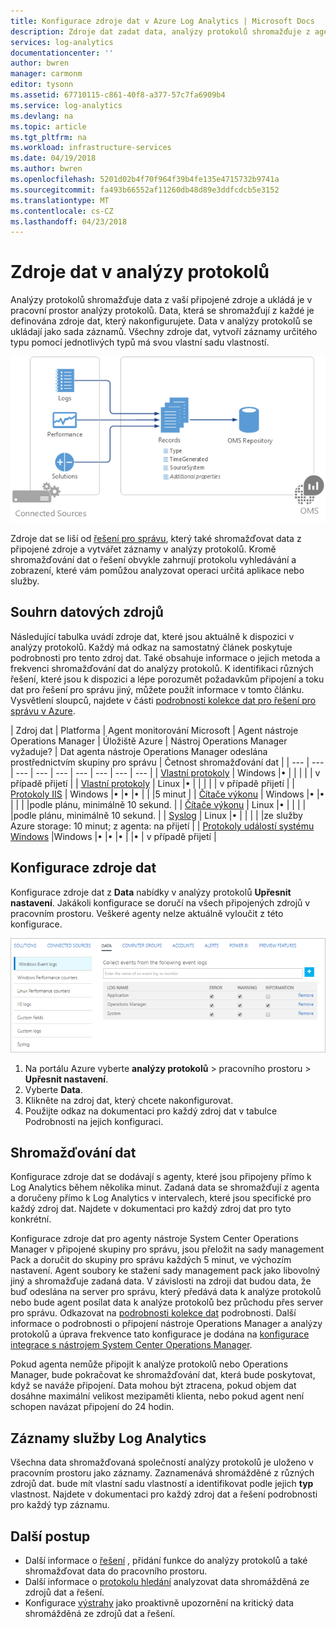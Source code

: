 ```yaml
---
title: Konfigurace zdroje dat v Azure Log Analytics | Microsoft Docs
description: Zdroje dat zadat data, analýzy protokolů shromažďuje z agentů a dalších připojené zdroje.  Tento článek popisuje základní informace o tom, jak analýzy protokolů používá zdroje dat, vysvětluje podrobnosti o tom, jak je nakonfigurovat a poskytuje k dispozici různé datové zdroje.
services: log-analytics
documentationcenter: ''
author: bwren
manager: carmonm
editor: tysonn
ms.assetid: 67710115-c861-40f8-a377-57c7fa6909b4
ms.service: log-analytics
ms.devlang: na
ms.topic: article
ms.tgt_pltfrm: na
ms.workload: infrastructure-services
ms.date: 04/19/2018
ms.author: bwren
ms.openlocfilehash: 5201d02b4f70f964f39b4fe135e4715732b9741a
ms.sourcegitcommit: fa493b66552af11260db48d89e3ddfcdcb5e3152
ms.translationtype: MT
ms.contentlocale: cs-CZ
ms.lasthandoff: 04/23/2018
---
```

# <a name="data-sources-in-log-analytics"></a>Zdroje dat v analýzy protokolů
Analýzy protokolů shromažďuje data z vaší připojené zdroje a ukládá je v pracovní prostor analýzy protokolů.  Data, která se shromažďují z každé je definována zdroje dat, který nakonfigurujete.  Data v analýzy protokolů se ukládají jako sada záznamů.  Všechny zdroje dat, vytvoří záznamy určitého typu pomocí jednotlivých typů má svou vlastní sadu vlastností.

![Přihlaste se shromažďování dat Analytics](./media/log-analytics-data-sources/overview.png)

Zdroje dat se liší od [řešení pro správu](log-analytics-add-solutions.md), který také shromažďovat data z připojené zdroje a vytvářet záznamy v analýzy protokolů.  Kromě shromažďování dat o řešení obvykle zahrnují protokolu vyhledávání a zobrazení, které vám pomůžou analyzovat operaci určitá aplikace nebo služby.


## <a name="summary-of-data-sources"></a>Souhrn datových zdrojů
Následující tabulka uvádí zdroje dat, které jsou aktuálně k dispozici v analýzy protokolů.  Každý má odkaz na samostatný článek poskytuje podrobnosti pro tento zdroj dat.   Také obsahuje informace o jejich metoda a frekvenci shromažďování dat do analýzy protokolů.  K identifikaci různých řešení, které jsou k dispozici a lépe porozumět požadavkům připojení a toku dat pro řešení pro správu jiný, můžete použít informace v tomto článku. Vysvětlení sloupců, najdete v části [podrobnosti kolekce dat pro řešení pro správu v Azure](../monitoring/monitoring-solutions-inventory.md).


| Zdroj dat | Platforma | Agent monitorování Microsoft | Agent nástroje Operations Manager | Úložiště Azure | Nástroj Operations Manager vyžaduje? | Dat agenta nástroje Operations Manager odeslána prostřednictvím skupiny pro správu | Četnost shromažďování dat |
| --- | --- | --- | --- | --- | --- | --- | --- | --- |
| [Vlastní protokoly](log-analytics-data-sources-custom-logs.md) | Windows |&#8226; |  | |  |  | v případě přijetí |
| [Vlastní protokoly](log-analytics-data-sources-custom-logs.md) | Linux   |&#8226; |  | |  |  | v případě přijetí |
| [Protokoly IIS](log-analytics-data-sources-iis-logs.md) | Windows |&#8226; |&#8226; |&#8226; |  |  |5 minut |
| [Čítače výkonu](log-analytics-data-sources-performance-counters.md) | Windows |&#8226; |&#8226; |  |  |  |podle plánu, minimálně 10 sekund. |
| [Čítače výkonu](log-analytics-data-sources-performance-counters.md) | Linux |&#8226; |  |  |  |  |podle plánu, minimálně 10 sekund. |
| [Syslog](log-analytics-data-sources-syslog.md) | Linux |&#8226; |  |  |  |  |ze služby Azure storage: 10 minut; z agenta: na přijetí |
| [Protokoly událostí systému Windows](log-analytics-data-sources-windows-events.md) |Windows |&#8226; |&#8226; |&#8226; |  |&#8226; | v případě přijetí |


## <a name="configuring-data-sources"></a>Konfigurace zdroje dat
Konfigurace zdroje dat z **Data** nabídky v analýzy protokolů **Upřesnit nastavení**.  Jakákoli konfigurace se doručí na všech připojených zdrojů v pracovním prostoru.  Veškeré agenty nelze aktuálně vyloučit z této konfigurace.

![Konfigurace události systému Windows](./media/log-analytics-data-sources/configure-events.png)

1. Na portálu Azure vyberte **analýzy protokolů** > pracovního prostoru > **Upřesnit nastavení**.
2. Vyberte **Data**.
3. Klikněte na zdroj dat, který chcete nakonfigurovat.
4. Použijte odkaz na dokumentaci pro každý zdroj dat v tabulce Podrobnosti na jejich konfiguraci.


## <a name="data-collection"></a>Shromažďování dat
Konfigurace zdroje dat se dodávají s agenty, které jsou připojeny přímo k Log Analytics během několika minut.  Zadaná data se shromažďují z agenta a doručeny přímo k Log Analytics v intervalech, které jsou specifické pro každý zdroj dat.  Najdete v dokumentaci pro každý zdroj dat pro tyto konkrétní.

Konfigurace zdroje dat pro agenty nástroje System Center Operations Manager v připojené skupiny pro správu, jsou přeložit na sady management Pack a doručit do skupiny pro správu každých 5 minut, ve výchozím nastavení.  Agent soubory ke stažení sady management pack jako libovolný jiný a shromažďuje zadaná data. V závislosti na zdroji dat budou data, že buď odeslána na server pro správu, který předává data k analýze protokolů nebo bude agent posílat data k analýze protokolů bez průchodu přes server pro správu. Odkazovat na [podrobnosti kolekce dat](log-analytics-add-solutions.md#data-collection-details) podrobnosti.  Další informace o podrobnosti o připojení nástroje Operations Manager a analýzy protokolů a úprava frekvence tato konfigurace je dodána na [konfigurace integrace s nástrojem System Center Operations Manager](log-analytics-om-agents.md).

Pokud agenta nemůže připojit k analýze protokolů nebo Operations Manager, bude pokračovat ke shromažďování dat, která bude poskytovat, když se naváže připojení.  Data mohou být ztracena, pokud objem dat dosáhne maximální velikost mezipaměti klienta, nebo pokud agent není schopen navázat připojení do 24 hodin.

## <a name="log-analytics-records"></a>Záznamy služby Log Analytics
Všechna data shromažďovaná společností analýzy protokolů je uloženo v pracovním prostoru jako záznamy.  Zaznamenává shromážděné z různých zdrojů dat. bude mít vlastní sadu vlastností a identifikovat podle jejich **typ** vlastnost.  Najdete v dokumentaci pro každý zdroj dat a řešení podrobnosti pro každý typ záznamu.

## <a name="next-steps"></a>Další postup
* Další informace o [řešení](log-analytics-add-solutions.md) , přidání funkce do analýzy protokolů a také shromažďovat data do pracovního prostoru.
* Další informace o [protokolu hledání](log-analytics-log-searches.md) analyzovat data shromážděná ze zdrojů dat a řešení.  
* Konfigurace [výstrahy](log-analytics-alerts.md) jako proaktivně upozornění na kritický data shromážděná ze zdrojů dat a řešení.
